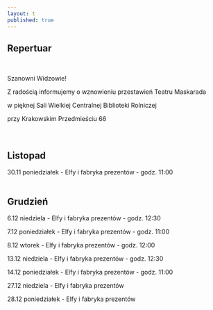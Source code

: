 ```yaml
---
layout: t
published: true
---
```









## Repertuar  

<br />

Szanowni Widzowie!

Z radością informujemy o wznowieniu przestawień Teatru Maskarada

w pięknej Sali Wielkiej Centralnej Biblioteki Rolniczej

przy Krakowskim Przedmieściu 66
<br /><br /><br />

## Listopad

30.11 poniedziałek - Elfy i fabryka prezentów - godz. 11:00  
<br />  

## Grudzień

6.12 niedziela - Elfy i fabryka prezentów - godz. 12:30 

7.12 poniedziałek - Elfy i fabryka prezentów - godz. 11:00  

8.12 wtorek - Elfy i fabryka prezentów - godz. 12:00

13.12 niedziela - Elfy i fabryka prezentów - godz. 12:30 

14.12 poniedziałek - Elfy i fabryka prezentów - godz. 11:00

27.12 niedziela - Elfy i fabryka prezentów 

28.12 poniedziałek - Elfy i fabryka prezentów


